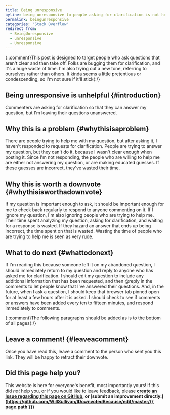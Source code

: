 ```yaml
---
title: Being unresponsive
byline: being unresponsive to people asking for clarification is not helpful
permalink: beingunresponsive
categories: "Stack Overflow"
redirect_from:
  - BeingUnresponsive
  - unresponsive
  - Unresponsive
---
```

{::comment}This post is designed to target people who ask questions that aren't clear and then take off. Folks are bugging them 
for clarification, and it's a huge waste of time. I'm also trying out a new tone, referring to ourselves rather than others. It 
kinda seems a little pretentious or condescending, so I'm not sure if it'll stick{:/}
## Being unresponsive is unhelpful {#introduction}
Commenters are asking for clarification so that they can answer my question, but I'm leaving their questions unanswered.

## Why this is a problem {#whythisisaproblem}
There are people trying to help me with my question, but after asking it, I haven't responded to requests for clarification. People are trying to answer my question, but they can't do it, because I wasn't clear enough when posting it. Since I'm not responding, the people who are willing to help me are either not answering my question, or are making educated guesses. If these guesses are incorrect, they've wasted their time. 

## Why this is worth a downvote {#whythisisworthadownvote}
If my question is important enough to ask, it should be important enough for me to check back regularly to respond to anyone commenting on it. If I ignore my question, I'm also ignoring people who are trying to help me. Their time spent analyzing my question, asking for clarification, and waiting for a response is wasted. If they hazard an answer that ends up being incorrect, the time spent on that is wasted. Wasting the time of people who are trying to help me is seen as very rude. 

## What to do next {#whattodonext}
If I'm reading this because someone left it on my abandoned question, I should immediately return to my question and reply to anyone who has asked me for clarification. I should edit my question to include any additional information that has been requested, and then @reply in the comments to let people know that I've answered their questions. And, in the future, when I ask a question, I should keep that browser tab pinned open for at least a few hours after it is asked. I should check to see if comments or answers have been added every ten to fifteen minutes, and respond immediately to comments. 

{::comment}The following paragraphs should be added as is to the bottom of all pages{:/}
## Leave a comment! {#leaveacomment}
Once you have read this, leave a comment to the person who sent you this link. They will be happy to retract their downvote.

## Did this page help you?
This website is here for everyone's benefit, most importantly yours! If this did <i>not</i> help you, or if you would
like to leave feedback, please **[create an Issue regarding this page on GitHub,](https://github.com/WillSullivan/IDownvotedBecause/issues/new) or [submit an improvement directly.](https://github.com/WillSullivan/IDownvotedBecause/edit/master/{{ page.path }})**
